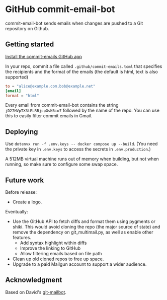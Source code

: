 # GitHub commit-email-bot

commit-email-bot sends emails when changes are pushed to a Git repository on Github.

## Getting started

[Install the commit-emails GitHub app](https://github.com/apps/commit-emails)

In your repo, commit a file called `.github/commit-emails.toml` that specifies the recipients and the format of the emails (the default is html, text is also supported)

```toml
to = "alice@example.com,bob@example.net"
[email]
format = "html"
```

Every email from commit-email-bot contains the string `jD27HVpTX3tELRBjcpGsK6io7` followed by the name of the repo. You can use this to easily filter commit emails in Gmail.

## Deploying

Use `dotenvx run -f .env.keys -- docker compose up --build`. (You need the private key in `.env.keys` to access the secrets in `.env.production`.)

A 512MB virtual machine runs out of memory when building, but not when running, so make sure to configure some swap space.

## Future work

Before release:
- Create a logo.

Eventually:
- Use the GitHub API to fetch diffs and format them using pygments or shiki. This would avoid cloning the repo (the
  major source of state) and remove the dependency on git_multimail.py, as well as enable other features.
  - Add syntax highlight within diffs
  - Improve the linking to GitHub
  - Allow filtering emails based on file path
- Clean up old cloned repos to free up space.
- Upgrade to a paid Mailgun account to support a wider audience.

## Acknowledgment

Based on David's [git-mailbot](https://github.com/davidlazar/git-mailbot).
